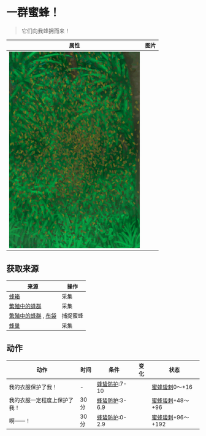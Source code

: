 # 一群蜜蜂！  
> 它们向我蜂拥而来！  
  
  属性  |   图片   
 ----  |  ----:   
   |  ![](Sprite/BeeSwarm.png)   
  
## 获取来源  
来源  |  操作  
----  |  ----  
[蜂箱](BeeSkep.md)  |  采集  
[繁殖中的蜂群](BeeSkepSwarming.md)  |  采集  
[繁殖中的蜂群](BeeSkepSwarming.md) , [布袋](Sack.md)  |  捕捉蜜蜂  
[蜂巢](Beehive.md)  |  采集  
## 动作  
动作  |  时间  |  条件  |  变化  |  状态  
----  |  ----  |  ----  |  ----  |  ----  
我的衣服保护了我！<br>  |  -  |  [蜂蛰防护](BeeProtection.md):7-10  |    |  [蜜蜂蛰刺](BeeStings.md)0～+16  
我的衣服一定程度上保护了我！<br>  |  30分  |  [蜂蛰防护](BeeProtection.md):3-6.9  |    |  [蜜蜂蛰刺](BeeStings.md)+48～+96  
啊——！<br>  |  30分  |  [蜂蛰防护](BeeProtection.md):0-2.9  |    |  [蜜蜂蛰刺](BeeStings.md)+96～+192  
